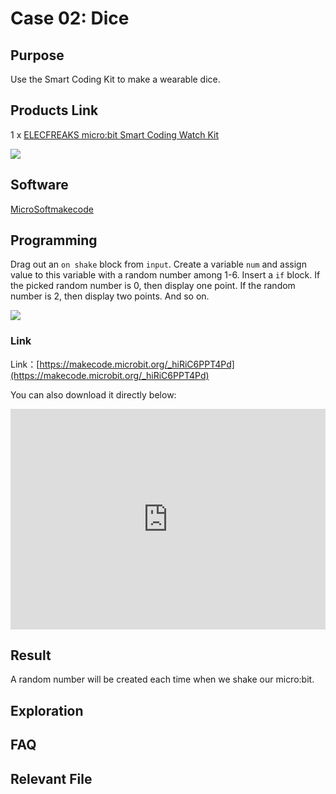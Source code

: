 # Case 02: Dice

## Purpose

 Use the Smart Coding Kit to make a wearable dice. 

## Products Link

 1 x [ELECFREAKS micro:bit Smart Coding Watch Kit](https://shop.elecfreaks.com/products/elecfreaks-micro-bit-smart-coding-watch-kit-without-micro-bit-board?_pos=2&_sid=ce4e7cb69&_ss=r)





![](./images/smart_coding_kit_case_02_01.png)



## Software

[MicroSoftmakecode](https://makecode.microbit.org/#)


## Programming 



 Drag out an `on shake` block from `input`. Create a variable `num` and assign value to this variable with a random number among 1-6.
 Insert a `if` block. If the picked random number is 0, then display one point. If the random number is 2, then display two points. And so on.

![](./images/smart_coding_kit_case_02_02.png)





### Link
 Link：[https://makecode.microbit.org/_hiRiC6PPT4Pd](https://makecode.microbit.org/_hiRiC6PPT4Pd)

 You can also download it directly below:

<div style="position:relative;height:0;padding-bottom:70%;overflow:hidden;"><iframe style="position:absolute;top:0;left:0;width:100%;height:100%;" src="https://makecode.microbit.org/#pub:_hiRiC6PPT4Pd" frameborder="0" sandbox="allow-popups allow-forms allow-scripts allow-same-origin"></iframe></div>  


## Result


 A random number will be created each time when we shake our micro:bit.


## Exploration



## FAQ



## Relevant File


